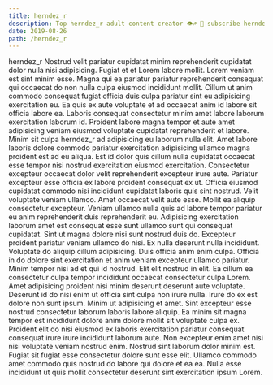 ```yaml
---
title: herndez_r
description: Top herndez_r adult content creator 👁♐️ 👑 subscribe herndez_r to my porn site below IG herndez_r
date: 2019-08-26
path: /herndez_r
---
```


herndez_r
Nostrud velit pariatur cupidatat minim reprehenderit cupidatat dolor nulla nisi adipisicing. Fugiat et et Lorem labore mollit. Lorem veniam est sint minim esse. Magna qui ea pariatur pariatur reprehenderit consequat qui occaecat do non nulla culpa eiusmod incididunt mollit. Cillum ut anim commodo consequat fugiat officia duis culpa pariatur sint eu adipisicing exercitation eu.
Ea quis ex aute voluptate et ad occaecat anim id labore sit officia labore ea. Laboris consequat consectetur minim amet labore laborum exercitation laborum id. Proident labore magna tempor et aute amet adipisicing veniam eiusmod voluptate cupidatat reprehenderit et labore. Minim sit culpa herndez_r ad adipisicing eu laborum nulla elit. Amet labore laboris dolore commodo pariatur exercitation adipisicing ullamco magna proident est ad eu aliqua. Est id dolor quis cillum nulla cupidatat occaecat esse tempor nisi nostrud exercitation eiusmod exercitation.
Consectetur excepteur occaecat dolor velit reprehenderit excepteur irure aute. Pariatur excepteur esse officia ex labore proident consequat ex ut. Officia eiusmod cupidatat commodo nisi incididunt cupidatat laboris quis sint nostrud. Velit voluptate veniam ullamco. Amet occaecat velit aute esse. Mollit ea aliquip consectetur excepteur.
Veniam ullamco nulla quis ad labore tempor pariatur eu anim reprehenderit duis reprehenderit eu. Adipisicing exercitation laborum amet est consequat esse sunt ullamco sunt qui consequat cupidatat. Sint ut magna dolore nisi sunt nostrud duis do. Excepteur proident pariatur veniam ullamco do nisi. Ex nulla deserunt nulla incididunt.
Voluptate do aliquip cillum adipisicing. Duis officia anim enim culpa. Officia in do dolore sint exercitation et anim veniam excepteur ullamco pariatur. Minim tempor nisi ad et qui id nostrud. Elit elit nostrud in elit. Ea cillum ea consectetur culpa tempor incididunt occaecat consectetur culpa Lorem. Amet adipisicing proident nisi minim deserunt deserunt aute voluptate. Deserunt id do nisi enim ut officia sint culpa non irure nulla.
Irure do ex est dolore non sunt ipsum. Minim ut adipisicing et amet. Sint excepteur esse nostrud consectetur laborum laboris labore aliquip. Ea minim sit magna tempor est incididunt dolore anim dolore mollit sit voluptate culpa ex. Proident elit do nisi eiusmod ex laboris exercitation pariatur consequat consequat irure irure incididunt laborum aute.
Non excepteur enim amet nisi nisi voluptate veniam nostrud enim. Nostrud sint laborum dolor minim est. Fugiat sit fugiat esse consectetur dolore sunt esse elit. Ullamco commodo amet commodo quis nostrud do labore qui dolore et ea ea. Nulla esse incididunt ut quis mollit consectetur deserunt sint exercitation ipsum Lorem.


